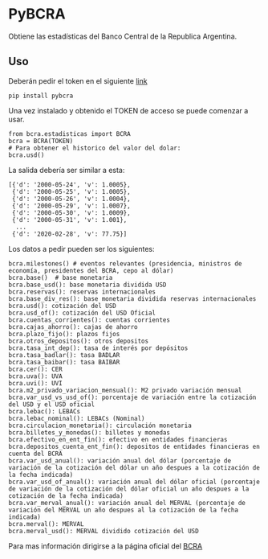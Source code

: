 # PyBCRA

Obtiene las estadísticas del Banco Central de la Republica Argentina.

## Uso 

Deberán pedir el token en el siguiente [link](https://estadisticasbcra.com/api/registracion)

```
pip install pybcra
```

Una vez instalado y obtenido el TOKEN de acceso se puede comenzar a usar. 

```
from bcra.estadisticas import BCRA
bcra = BCRA(TOKEN)
# Para obtener el historico del valor del dolar:
bcra.usd()
```
La salida debería ser similar a esta:

```
[{'d': '2000-05-24', 'v': 1.0005},
 {'d': '2000-05-25', 'v': 1.0005},
 {'d': '2000-05-26', 'v': 1.0004},
 {'d': '2000-05-29', 'v': 1.0007},
 {'d': '2000-05-30', 'v': 1.0009},
 {'d': '2000-05-31', 'v': 1.001},
  ...
 {'d': '2020-02-28', 'v': 77.75}]
```

Los datos a pedir pueden ser los siguientes:

```
bcra.milestones() # eventos relevantes (presidencia, ministros de economía, presidentes del BCRA, cepo al dólar)
bcra.base()  # base monetaria
bcra.base_usd(): base monetaria dividida USD
bcra.reservas(): reservas internacionales
bcra.base_div_res(): base monetaria dividida reservas internacionales
bcra.usd(): cotización del USD
bcra.usd_of(): cotización del USD Oficial
bcra.cuentas_corrientes(): cuentas corrientes
bcra.cajas_ahorro(): cajas de ahorro
bcra.plazo_fijo(): plazos fijos
bcra.otros_depositos(): otros depositos
bcra.tasa_int_dep(): tasa de interés por depósitos
bcra.tasa_badlar(): tasa BADLAR
bcra.tasa_baibar(): tasa BAIBAR
bcra.cer(): CER
bcra.uva(): UVA
bcra.uvi(): UVI
bcra.m2_privado_variacion_mensual(): M2 privado variación mensual
bcra.var_usd_vs_usd_of(): porcentaje de variación entre la cotización del USD y el USD oficial
bcra.lebac(): LEBACs
bcra.lebac_nominal(): LEBACs (Nominal)
bcra.circulacion_monetaria(): circulación monetaria
bcra.billetes_y_monedas(): billetes y monedas
bcra.efectivo_en_ent_fin(): efectivo en entidades financieras
bcra.depositos_cuenta_ent_fin(): depositos de entidades financieras en cuenta del BCRA
bcra.var_usd_anual(): variación anual del dólar (porcentaje de variación de la cotización del dólar un año despues a la cotización de la fecha indicada)
bcra.var_usd_of_anual(): variación anual del dólar oficial (porcentaje de variación de la cotización del dólar oficial un año despues a la cotización de la fecha indicada)
bcra.var_merval_anual(): variación anual del MERVAL (porcentaje de variación del MERVAL un año despues al la cotización de la fecha indicada)
bcra.merval(): MERVAL
bcra.merval_usd(): MERVAL dividido cotización del USD
```

Para mas información dirigirse a la página oficial del [BCRA](https://estadisticasbcra.com/api/documentacion)
